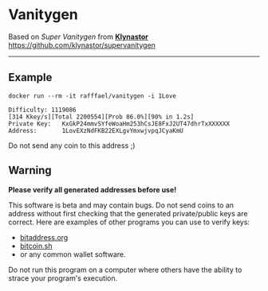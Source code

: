 Vanitygen
===================


Based on *Super Vanitygen* from **[Klynastor](https://github.com/klynastor/)**
https://github.com/klynastor/supervanitygen

----------

Example
-------

    docker run --rm -it rafffael/vanitygen -i 1Love
    
    Difficulty: 1119086
    [314 Kkey/s][Total 2200554][Prob 86.0%][90% in 1.2s]
    Private Key:   KxGkP24mmvSYfeWoaHm253hCsJE8FxJ2UT47dhrTxXXXXXX
    Address:       1LovEXzNdFKB22EXLgvYmxwjvpqJCyaKmU

Do not send any coin to this address ;)

Warning
-------
**Please verify all generated addresses before use!**

This software is beta and may contain bugs. Do not send coins to an address
without first checking that the generated private/public keys are correct.
Here are examples of other programs you can use to verify keys:

* [bitaddress.org](https://www.bitaddress.org)
* [bitcoin.sh](https://github.com/grondilu/bitcoin-bash-tools/blob/master/bitcoin.sh)
* or any common wallet software.

Do not run this program on a computer where others have the ability to strace your program's execution.
